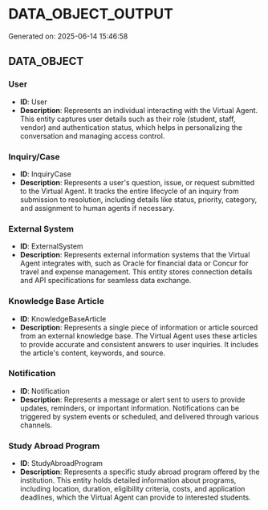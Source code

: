 # DATA_OBJECT_OUTPUT

Generated on: 2025-06-14 15:46:58

## DATA_OBJECT

### User

- **ID**: User
- **Description**: Represents an individual interacting with the Virtual Agent. This entity captures user details such as their role (student, staff, vendor) and authentication status, which helps in personalizing the conversation and managing access control.

### Inquiry/Case

- **ID**: InquiryCase
- **Description**: Represents a user's question, issue, or request submitted to the Virtual Agent. It tracks the entire lifecycle of an inquiry from submission to resolution, including details like status, priority, category, and assignment to human agents if necessary.

### External System

- **ID**: ExternalSystem
- **Description**: Represents external information systems that the Virtual Agent integrates with, such as Oracle for financial data or Concur for travel and expense management. This entity stores connection details and API specifications for seamless data exchange.

### Knowledge Base Article

- **ID**: KnowledgeBaseArticle
- **Description**: Represents a single piece of information or article sourced from an external knowledge base. The Virtual Agent uses these articles to provide accurate and consistent answers to user inquiries. It includes the article's content, keywords, and source.

### Notification

- **ID**: Notification
- **Description**: Represents a message or alert sent to users to provide updates, reminders, or important information. Notifications can be triggered by system events or scheduled, and delivered through various channels.

### Study Abroad Program

- **ID**: StudyAbroadProgram
- **Description**: Represents a specific study abroad program offered by the institution. This entity holds detailed information about programs, including location, duration, eligibility criteria, costs, and application deadlines, which the Virtual Agent can provide to interested students.

